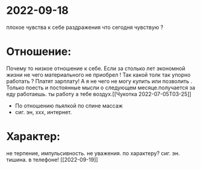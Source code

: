 # 2022-09-18
плохое чувства к себе
раздражения 
что сегодня чувствую ?
# Отношение: 
 Почему то низкое отношение к себе.
 Если за столько лет экономной жизни не чего материального не приобрел ! Так какой толк так упорно работать ? Платят зарплату! А я не чего не могу купить или позволить . Только поесть и постоянные мысли о следующем месяце.получается за еду работаешь. ты работу а тебе воздух.[[Чукотка 2022-07-05T03-25]] 
 - По отношению пьялкой по спине массаж
 - сиг. эн, ххх, интернет.
# Характер:
не терпение, импульсивность. 
не уважения. по характеру? сиг. эн. тишина. в телефоне!
[[2022-09-19]]